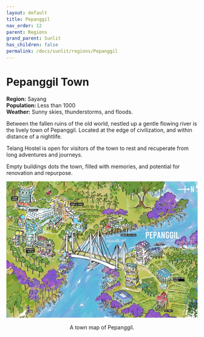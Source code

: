 ```yaml
---
layout: default
title: Pepanggil
nav_order: 12
parent: Regions
grand_parent: Sunlit
has_children: false
permalink: /docs/sunlit/regions/Pepanggil
---
```

# Pepanggil Town

**Region:** Sayang <br>
**Population:** Less than 1000 <br>
**Weather:** Sunny skies, thunderstorms, and floods.

Between the fallen ruins of the old world, nestled up a gentle flowing river is the lively town of Pepanggil. Located at the edge of civilization, and within distance of a nightlife.

Telang Hostel is open for visitors of the town to rest and recuperate from long adventures and journeys.

Empty buildings dots the town, filled with memories, and potential for renovation and repurpose.

![A colorful river town, split by a river and surrounded by greenery and mangroves.](../../assets/images-sunlit/map-SayangHeartland.png "Pepanggil Map")

<p style="text-align: center;">A town map of Pepanggil.</p>
